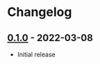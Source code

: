 # Changelog

## [0.1.0] - 2022-03-08

- Initial release

<!-- http://keepachangelog.com/ -->

<!-- [0.1.1]: https://github.com/saltires/plugin-transform-class/compare/v0.1.0...v0.1.1 -->

[0.1.0]: https://github.com/saltires/plugin-transform-class/releases/tag/v0.1.0
